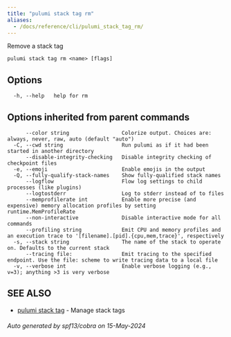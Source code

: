```yaml
---
title: "pulumi stack tag rm"
aliases:
  - /docs/reference/cli/pulumi_stack_tag_rm/
---
```




Remove a stack tag

```
pulumi stack tag rm <name> [flags]
```

## Options

```
  -h, --help   help for rm
```

## Options inherited from parent commands

```
      --color string                 Colorize output. Choices are: always, never, raw, auto (default "auto")
  -C, --cwd string                   Run pulumi as if it had been started in another directory
      --disable-integrity-checking   Disable integrity checking of checkpoint files
  -e, --emoji                        Enable emojis in the output
  -Q, --fully-qualify-stack-names    Show fully-qualified stack names
      --logflow                      Flow log settings to child processes (like plugins)
      --logtostderr                  Log to stderr instead of to files
      --memprofilerate int           Enable more precise (and expensive) memory allocation profiles by setting runtime.MemProfileRate
      --non-interactive              Disable interactive mode for all commands
      --profiling string             Emit CPU and memory profiles and an execution trace to '[filename].[pid].{cpu,mem,trace}', respectively
  -s, --stack string                 The name of the stack to operate on. Defaults to the current stack
      --tracing file:                Emit tracing to the specified endpoint. Use the file: scheme to write tracing data to a local file
  -v, --verbose int                  Enable verbose logging (e.g., v=3); anything >3 is very verbose
```

## SEE ALSO

* [pulumi stack tag](/docs/cli/commands/pulumi_stack_tag/)	 - Manage stack tags

###### Auto generated by spf13/cobra on 15-May-2024
